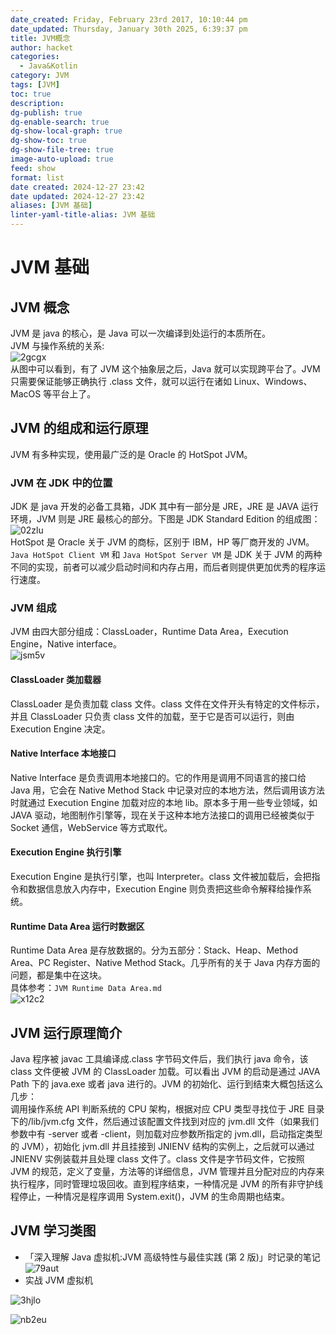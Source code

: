 ```yaml
---
date_created: Friday, February 23rd 2017, 10:10:44 pm
date_updated: Thursday, January 30th 2025, 6:39:37 pm
title: JVM概念
author: hacket
categories:
  - Java&Kotlin
category: JVM
tags: [JVM]
toc: true
description: 
dg-publish: true
dg-enable-search: true
dg-show-local-graph: true
dg-show-toc: true
dg-show-file-tree: true
image-auto-upload: true
feed: show
format: list
date created: 2024-12-27 23:42
date updated: 2024-12-27 23:42
aliases: [JVM 基础]
linter-yaml-title-alias: JVM 基础
---
```


# JVM 基础

## JVM 概念

JVM 是 java 的核心，是 Java 可以一次编译到处运行的本质所在。<br>JVM 与操作系统的关系:<br>![2gcgx](https://raw.githubusercontent.com/hacket/ObsidianOSS/master/obsidian/2gcgx.png)<br>从图中可以看到，有了 JVM 这个抽象层之后，Java 就可以实现跨平台了。JVM 只需要保证能够正确执行 .class 文件，就可以运行在诸如 Linux、Windows、MacOS 等平台上了。

## JVM 的组成和运行原理

JVM 有多种实现，使用最广泛的是 Oracle 的 HotSpot JVM。

### JVM 在 JDK 中的位置

JDK 是 java 开发的必备工具箱，JDK 其中有一部分是 JRE，JRE 是 JAVA 运行环境，JVM 则是 JRE 最核心的部分。下图是 JDK Standard Edition 的组成图：<br>![02zlu](https://raw.githubusercontent.com/hacket/ObsidianOSS/master/obsidian/02zlu.png)<br>HotSpot 是 Oracle 关于 JVM 的商标，区别于 IBM，HP 等厂商开发的 JVM。`Java HotSpot Client VM` 和 `Java HotSpot Server VM` 是 JDK 关于 JVM 的两种不同的实现，前者可以减少启动时间和内存占用，而后者则提供更加优秀的程序运行速度。

### JVM 组成

JVM 由四大部分组成：ClassLoader，Runtime Data Area，Execution Engine，Native interface。<br>![jsm5v](https://raw.githubusercontent.com/hacket/ObsidianOSS/master/obsidian/oh43j.png)

#### ClassLoader 类加载器

ClassLoader 是负责加载 class 文件。class 文件在文件开头有特定的文件标示，并且 ClassLoader 只负责 class 文件的加载，至于它是否可以运行，则由 Execution Engine 决定。

#### Native Interface 本地接口

Native Interface 是负责调用本地接口的。它的作用是调用不同语言的接口给 Java 用，它会在 Native Method Stack 中记录对应的本地方法，然后调用该方法时就通过 Execution Engine 加载对应的本地 lib。原本多于用一些专业领域，如 JAVA 驱动，地图制作引擎等，现在关于这种本地方法接口的调用已经被类似于 Socket 通信，WebService 等方式取代。

#### Execution Engine 执行引擎

Execution Engine 是执行引擎，也叫 Interpreter。class 文件被加载后，会把指令和数据信息放入内存中，Execution Engine 则负责把这些命令解释给操作系统。

#### Runtime Data Area 运行时数据区

Runtime Data Area 是存放数据的。分为五部分：Stack、Heap、Method Area、PC Register、Native Method Stack。几乎所有的关于 Java 内存方面的问题，都是集中在这块。<br>具体参考：`JVM Runtime Data Area.md`<br>![x12c2](https://raw.githubusercontent.com/hacket/ObsidianOSS/master/obsidian/x12c2.png)

## JVM 运行原理简介

Java 程序被 javac 工具编译成.class 字节码文件后，我们执行 java 命令，该 class 文件便被 JVM 的 ClassLoader 加载。可以看出 JVM 的启动是通过 JAVA Path 下的 java.exe 或者 java 进行的。JVM 的初始化、运行到结束大概包括这么几步：<br>调用操作系统 API 判断系统的 CPU 架构，根据对应 CPU 类型寻找位于 JRE 目录下的/lib/jvm.cfg 文件，然后通过该配置文件找到对应的 jvm.dll 文件（如果我们参数中有 -server 或者 -client，则加载对应参数所指定的 jvm.dll，启动指定类型的 JVM），初始化 jvm.dll 并且挂接到 JNIENV 结构的实例上，之后就可以通过 JNIENV 实例装载并且处理 class 文件了。class 文件是字节码文件，它按照 JVM 的规范，定义了变量，方法等的详细信息，JVM 管理并且分配对应的内存来执行程序，同时管理垃圾回收。直到程序结束，一种情况是 JVM 的所有非守护线程停止，一种情况是程序调用 System.exit()，JVM 的生命周期也结束。

## JVM 学习类图

- 「深入理解 Java 虚拟机:JVM 高级特性与最佳实践 (第 2 版)」时记录的笔记<br> ![79aut](https://raw.githubusercontent.com/hacket/ObsidianOSS/master/obsidian/79aut.png)
- 实战 JVM 虚拟机

![3hjlo](https://raw.githubusercontent.com/hacket/ObsidianOSS/master/obsidian/3hjlo.jpg)

![nb2eu](https://raw.githubusercontent.com/hacket/ObsidianOSS/master/obsidian/nb2eu.png)
